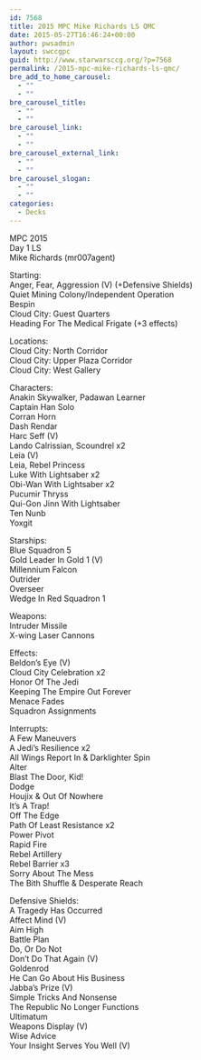 ```yaml
---
id: 7568
title: 2015 MPC Mike Richards LS QMC
date: 2015-05-27T16:46:24+00:00
author: pwsadmin
layout: swccgpc
guid: http://www.starwarsccg.org/?p=7568
permalink: /2015-mpc-mike-richards-ls-qmc/
bre_add_to_home_carousel:
  - ""
  - ""
bre_carousel_title:
  - ""
  - ""
bre_carousel_link:
  - ""
  - ""
bre_carousel_external_link:
  - ""
  - ""
bre_carousel_slogan:
  - ""
  - ""
categories:
  - Decks
---
```

MPC 2015  
Day 1 LS  
Mike Richards (mr007agent)

Starting:  
Anger, Fear, Aggression (V) (+Defensive Shields)  
Quiet Mining Colony/Independent Operation  
Bespin  
Cloud City: Guest Quarters  
Heading For The Medical Frigate (+3 effects)

Locations:  
Cloud City: North Corridor  
Cloud City: Upper Plaza Corridor  
Cloud City: West Gallery

Characters:  
Anakin Skywalker, Padawan Learner  
Captain Han Solo  
Corran Horn  
Dash Rendar  
Harc Seff (V)  
Lando Calrissian, Scoundrel x2  
Leia (V)  
Leia, Rebel Princess  
Luke With Lightsaber x2  
Obi-Wan With Lightsaber x2  
Pucumir Thryss  
Qui-Gon Jinn With Lightsaber  
Ten Nunb  
Yoxgit

Starships:  
Blue Squadron 5  
Gold Leader In Gold 1 (V)  
Millennium Falcon  
Outrider  
Overseer  
Wedge In Red Squadron 1

Weapons:  
Intruder Missile  
X-wing Laser Cannons

Effects:  
Beldon&#8217;s Eye (V)  
Cloud City Celebration x2  
Honor Of The Jedi  
Keeping The Empire Out Forever  
Menace Fades  
Squadron Assignments

Interrupts:  
A Few Maneuvers  
A Jedi&#8217;s Resilience x2  
All Wings Report In & Darklighter Spin  
Alter  
Blast The Door, Kid!  
Dodge  
Houjix & Out Of Nowhere  
It&#8217;s A Trap!  
Off The Edge  
Path Of Least Resistance x2  
Power Pivot  
Rapid Fire  
Rebel Artillery  
Rebel Barrier x3  
Sorry About The Mess  
The Bith Shuffle & Desperate Reach

Defensive Shields:  
A Tragedy Has Occurred  
Affect Mind (V)  
Aim High  
Battle Plan  
Do, Or Do Not  
Don&#8217;t Do That Again (V)  
Goldenrod  
He Can Go About His Business  
Jabba&#8217;s Prize (V)  
Simple Tricks And Nonsense  
The Republic No Longer Functions  
Ultimatum  
Weapons Display (V)  
Wise Advice  
Your Insight Serves You Well (V)